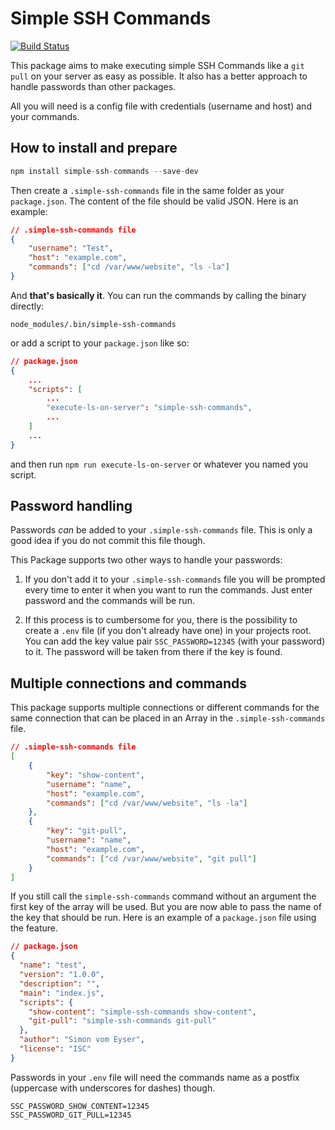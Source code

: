 # Simple SSH Commands

[![Build Status](https://travis-ci.org/simonvomeyser/simple-ssh-commands.svg?branch=master)](https://travis-ci.org/simonvomeyser/simple-ssh-commands)

This package aims to make executing simple SSH Commands like a `git pull`  on your server as easy as possible. It also has a better approach to handle passwords than other packages.

All you will need is a config file with credentials (username and host) and your commands.

## How to install and prepare

```js
npm install simple-ssh-commands --save-dev
```

Then create a `.simple-ssh-commands` file in the same folder as your `package.json`. The content of the file should be valid JSON. Here is an example:

```json
// .simple-ssh-commands file
{
    "username": "Test",
    "host": "example.com",
    "commands": ["cd /var/www/website", "ls -la"]
}
```

And **that's basically it**. You can run the commands by calling the binary directly:

```
node_modules/.bin/simple-ssh-commands
```

or add a script to your `package.json` like so:

```json
// package.json
{
    ...
    "scripts": [
        ...
        "execute-ls-on-server": "simple-ssh-commands",
        ...
    ]
    ...
}
```

and then run `npm run execute-ls-on-server` or whatever you named you script.

## Password handling

Passwords *can* be added to your `.simple-ssh-commands` file. This is only a good idea if you do not commit this file though. 

This Package supports two other ways to handle your passwords:

1. If you don't add it to your `.simple-ssh-commands` file you will be prompted every time to enter it when you want to run the commands. Just enter password and the commands will be run.

2. If this process is to cumbersome for you, there is the possibility to create a `.env` file (if you don't already have one) in your projects root. You can add the key value pair `SSC_PASSWORD=12345` (with your password) to it. The password will be taken from there if the key is found.

## Multiple connections and commands

This package supports multiple connections or different commands for the same connection that can be placed in an Array in the `.simple-ssh-commands` file.

```json
// .simple-ssh-commands file
[
    {
        "key": "show-content",
        "username": "name",
        "host": "example.com",
        "commands": ["cd /var/www/website", "ls -la"]
    },
    {
        "key": "git-pull",
        "username": "name",
        "host": "example.com",
        "commands": ["cd /var/www/website", "git pull"]
    }
]
```

If you still call the `simple-ssh-commands` command without an argument the first key of the array will be used. But you are now able to pass the name of the key that should be run. Here is an example of a `package.json` file using the feature.

```json
// package.json
{
  "name": "test",
  "version": "1.0.0",
  "description": "",
  "main": "index.js",
  "scripts": {
    "show-content": "simple-ssh-commands show-content",
    "git-pull": "simple-ssh-commands git-pull"
  },
  "author": "Simon vom Eyser",
  "license": "ISC"
}
```

Passwords in your `.env` file will need the commands name as a postfix (uppercase with underscores for dashes) though.

```env
SSC_PASSWORD_SHOW_CONTENT=12345
SSC_PASSWORD_GIT_PULL=12345
```
